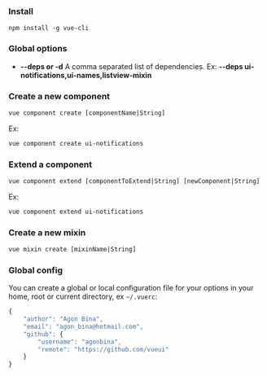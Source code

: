 
### Install
```
npm install -g vue-cli
```

### Global options
* **--deps or -d** A comma separated list of dependencies. Ex: **--deps ui-notifications,ui-names,listview-mixin**

### Create a new component
```bash
vue component create [componentName|String]
```
Ex:
```bash
vue component create ui-notifications
```

### Extend a component
```bash
vue component extend [componentToExtend|String] [newComponent|String]
```
Ex:
```bash
vue component extend ui-notifications
```

### Create a new mixin
```bash
vue mixin create [mixinName|String]
```

### Global config
You can create a global or local configuration file for your options in your home, root or current directory, ex ```~/.vuerc```:

```js
{
    "author": "Agon Bina",
    "email": "agon_bina@hotmail.com",
    "github": {
        "username": "agonbina",
        "remote": "https://github.com/vueui"
    }
}
```